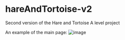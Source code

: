 # hareAndTortoise-v2
Second version of the Hare and Tortoise A level project

An example of the main page:
![image](https://github.com/user-attachments/assets/7176f4ac-98ae-4287-a08c-d7e8bd9efdd4)
